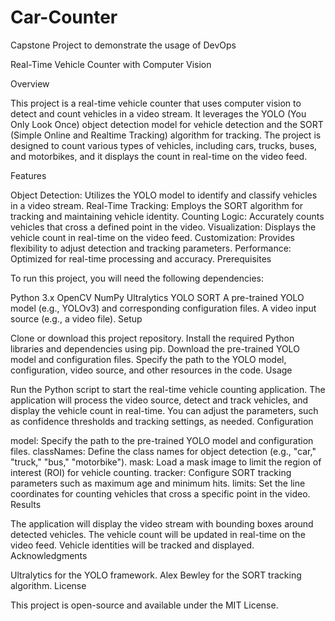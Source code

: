 # Car-Counter
Capstone Project to demonstrate the usage of DevOps

Real-Time Vehicle Counter with Computer Vision

Overview

This project is a real-time vehicle counter that uses computer vision to detect and count vehicles in a video stream. It leverages the YOLO (You Only Look Once) object detection model for vehicle detection and the SORT (Simple Online and Realtime Tracking) algorithm for tracking. The project is designed to count various types of vehicles, including cars, trucks, buses, and motorbikes, and it displays the count in real-time on the video feed.

Features

Object Detection: Utilizes the YOLO model to identify and classify vehicles in a video stream.
Real-Time Tracking: Employs the SORT algorithm for tracking and maintaining vehicle identity.
Counting Logic: Accurately counts vehicles that cross a defined point in the video.
Visualization: Displays the vehicle count in real-time on the video feed.
Customization: Provides flexibility to adjust detection and tracking parameters.
Performance: Optimized for real-time processing and accuracy.
Prerequisites

To run this project, you will need the following dependencies:

Python 3.x
OpenCV
NumPy
Ultralytics YOLO
SORT
A pre-trained YOLO model (e.g., YOLOv3) and corresponding configuration files.
A video input source (e.g., a video file).
Setup

Clone or download this project repository.
Install the required Python libraries and dependencies using pip.
Download the pre-trained YOLO model and configuration files.
Specify the path to the YOLO model, configuration, video source, and other resources in the code.
Usage

Run the Python script to start the real-time vehicle counting application.
The application will process the video source, detect and track vehicles, and display the vehicle count in real-time.
You can adjust the parameters, such as confidence thresholds and tracking settings, as needed.
Configuration

model: Specify the path to the pre-trained YOLO model and configuration files.
classNames: Define the class names for object detection (e.g., "car," "truck," "bus," "motorbike").
mask: Load a mask image to limit the region of interest (ROI) for vehicle counting.
tracker: Configure SORT tracking parameters such as maximum age and minimum hits.
limits: Set the line coordinates for counting vehicles that cross a specific point in the video.
Results

The application will display the video stream with bounding boxes around detected vehicles.
The vehicle count will be updated in real-time on the video feed.
Vehicle identities will be tracked and displayed.
Acknowledgments

Ultralytics for the YOLO framework.
Alex Bewley for the SORT tracking algorithm.
License

This project is open-source and available under the MIT License.
